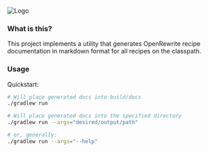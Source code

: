![Logo](https://github.com/openrewrite/rewrite/raw/main/doc/logo-oss.png)
### What is this?

This project implements a utility that generates OpenRewrite recipe documentation in markdown format for all recipes on the classpath.

### Usage

Quickstart:

```sh
# Will place generated docs into build/docs
./gradlew run

# Will place generated docs into the specified directory
./gradlew run --args="desired/output/path"

# or, generally:
./gradlew run --args="--help"
```
